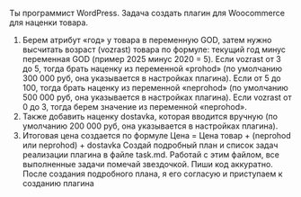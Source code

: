 Ты программист WordPress. Задача создать плагин для Woocommerce для наценки товара.
1.	Берем атрибут «год» у товара в переменную GOD, затем нужно высчитать возраст (vozrast) товара по формуле: текущий год минус переменная GOD (пример 2025 минус 2020 = 5). Если vozrast от 3 до 5, тогда брать наценку из переменной «prohod» (по умолчанию 300 000 руб, она указывается в настройках плагина). Если от 5 до 100, тогда брать наценку из переменной «neprohod» (по умолчанию 500 000 руб, она указывается в настройках плагина). Если vozrast от 0 до 3, тогда берем значение из переменной «neprohod».
2.	Также добавить наценку dostavka, которая вводится вручную (по умолчанию 200 000 руб, она указывается в настройках плагина).
3.	Итоговая цена создается по формуле Цена = Цена товар + (neprohod или neprohod) + dostavka
Создай подробный план и список задач реализации плагина в файле task.md. Работай с этим файлом, все выполненные задачи помечай звездочкой. Пиши код аккуратно. После создания подробного плана, я его согласую и приступаем к созданию плагина

